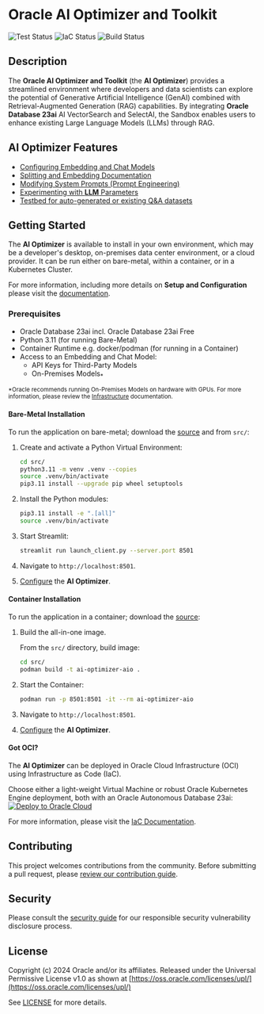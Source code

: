 # Oracle AI Optimizer and Toolkit

<!-- spell-checker:ignore streamlit, venv, setuptools -->
![Test Status](https://github.com/oracle/ai-optimizer/actions/workflows/pytest.yml/badge.svg)
![IaC Status](https://github.com/oracle/ai-optimizer/actions/workflows/opentofu.yml/badge.svg)
![Build Status](https://github.com/oracle/ai-optimizer/actions/workflows/image_smoke.yml/badge.svg)

## Description

The **Oracle AI Optimizer and Toolkit** (the **AI Optimizer**) provides a streamlined environment where developers and data scientists can explore the potential of Generative Artificial Intelligence (GenAI) combined with Retrieval-Augmented Generation (RAG) capabilities. By integrating **Oracle Database 23ai** AI VectorSearch and SelectAI, the Sandbox enables users to enhance existing Large Language Models (LLMs) through RAG.

## AI Optimizer Features

- [Configuring Embedding and Chat Models](https://oracle.github.io/ai-optimizer/client/configuration/model_config)
- [Splitting and Embedding Documentation](https://oracle.github.io/ai-optimizer/client/tools/split_embed)
- [Modifying System Prompts (Prompt Engineering)](https://oracle.github.io/ai-optimizer/client/tools/prompt_eng)
- [Experimenting with **LLM** Parameters](https://oracle.github.io/ai-optimizer/client/chatbot)
- [Testbed for auto-generated or existing Q&A datasets](https://oracle.github.io/ai-optimizer/client/testbed)

## Getting Started

The **AI Optimizer** is available to install in your own environment, which may be a developer's desktop, on-premises data center environment, or a cloud provider. It can be run either on bare-metal, within a container, or in a Kubernetes Cluster.

For more information, including more details on **Setup and Configuration** please visit the [documentation](https://oracle.github.io/ai-optimizer).

### Prerequisites

- Oracle Database 23ai incl. Oracle Database 23ai Free
- Python 3.11 (for running Bare-Metal)
- Container Runtime e.g. docker/podman (for running in a Container)
- Access to an Embedding and Chat Model:
  - API Keys for Third-Party Models
  - On-Premises Models<sub>\*</sub>

<sub>\*Oracle recommends running On-Premises Models on hardware with GPUs. For more information, please review the [Infrastructure](https://oracle.github.io/ai-optimizer/infrastructure) documentation.</sub>

#### Bare-Metal Installation

To run the application on bare-metal; download the [source](https://github.com/oracle/ai-optimizer) and from `src/`:

1. Create and activate a Python Virtual Environment:

   ```bash
   cd src/
   python3.11 -m venv .venv --copies
   source .venv/bin/activate
   pip3.11 install --upgrade pip wheel setuptools
   ```

1. Install the Python modules:

   ```bash
   pip3.11 install -e ".[all]"
   source .venv/bin/activate
   ```

1. Start Streamlit:

   ```bash
   streamlit run launch_client.py --server.port 8501
   ```

1. Navigate to `http://localhost:8501`.

1. [Configure](https://oracle.github.io/ai-optimizer/client/configuration) the **AI Optimizer**.

#### Container Installation

To run the application in a container; download the [source](https://github.com/oracle/ai-optimizer):

1. Build the all-in-one image.

   From the `src/` directory, build image:

   ```bash
   cd src/
   podman build -t ai-optimizer-aio .
   ```

1. Start the Container:

   ```bash
   podman run -p 8501:8501 -it --rm ai-optimizer-aio
   ```

1. Navigate to `http://localhost:8501`.

1. [Configure](https://oracle.github.io/ai-optimizer/client/configuration/index.html) the **AI Optimizer**.

#### Got OCI?

The **AI Optimizer** can be deployed in Oracle Cloud Infrastructure (OCI) using Infrastructure as Code (IaC).

Choose either a light-weight Virtual Machine or robust Oracle Kubernetes Engine deployment, both with an Oracle Autonomous Database 23ai:  
[![Deploy to Oracle Cloud][magic_button]][magic_arch_stack]

For more information, please visit the [IaC Documentation](https://oracle.github.io/ai-optimizer/advanced/iac/index.html).

## Contributing

This project welcomes contributions from the community. Before submitting a pull request, please [review our contribution guide](./CONTRIBUTING.md).

## Security

Please consult the [security guide](./SECURITY.md) for our responsible security vulnerability disclosure process.

## License

Copyright (c) 2024 Oracle and/or its affiliates.
Released under the Universal Permissive License v1.0 as shown at [https://oss.oracle.com/licenses/upl/](https://oss.oracle.com/licenses/upl/)

See [LICENSE](./LICENSE.txt) for more details.


[magic_button]: https://oci-resourcemanager-plugin.plugins.oci.oraclecloud.com/latest/deploy-to-oracle-cloud.svg
[magic_arch_stack]: https://cloud.oracle.com/resourcemanager/stacks/create?zipUrl=https://github.com/oracle/ai-optimizer/releases/latest/download/ai-optimizer-iac.zip